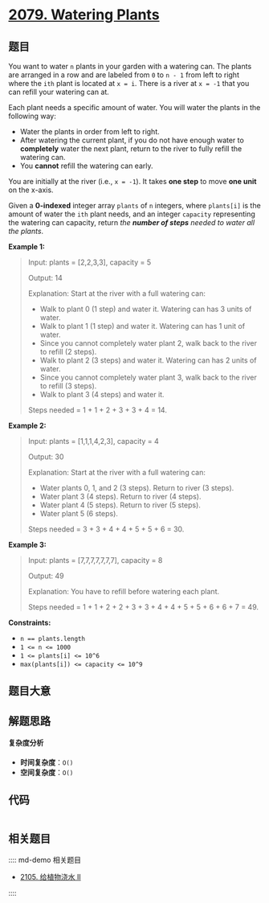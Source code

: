 # [2079. Watering Plants](https://leetcode.com/problems/watering-plants/)

## 题目

You want to water `n` plants in your garden with a watering can. The plants
are arranged in a row and are labeled from `0` to `n - 1` from left to right
where the `ith` plant is located at `x = i`. There is a river at `x = -1` that
you can refill your watering can at.

Each plant needs a specific amount of water. You will water the plants in the
following way:

- Water the plants in order from left to right.
- After watering the current plant, if you do not have enough water to **completely** water the next plant, return to the river to fully refill the watering can.
- You **cannot** refill the watering can early.

You are initially at the river (i.e., `x = -1`). It takes **one step** to move
**one unit** on the x-axis.

Given a **0-indexed** integer array `plants` of `n` integers, where
`plants[i]` is the amount of water the `ith` plant needs, and an integer
`capacity` representing the watering can capacity, return _the **number of
steps** needed to water all the plants_.

**Example 1:**

> Input: plants = [2,2,3,3], capacity = 5
>
> Output: 14
>
> Explanation: Start at the river with a full watering can:
>
> - Walk to plant 0 (1 step) and water it. Watering can has 3 units of water.
> - Walk to plant 1 (1 step) and water it. Watering can has 1 unit of water.
> - Since you cannot completely water plant 2, walk back to the river to refill (2 steps).
> - Walk to plant 2 (3 steps) and water it. Watering can has 2 units of water.
> - Since you cannot completely water plant 3, walk back to the river to refill (3 steps).
> - Walk to plant 3 (4 steps) and water it.
>
> Steps needed = 1 + 1 + 2 + 3 + 3 + 4 = 14.

**Example 2:**

> Input: plants = [1,1,1,4,2,3], capacity = 4
>
> Output: 30
>
> Explanation: Start at the river with a full watering can:
>
> - Water plants 0, 1, and 2 (3 steps). Return to river (3 steps).
> - Water plant 3 (4 steps). Return to river (4 steps).
> - Water plant 4 (5 steps). Return to river (5 steps).
> - Water plant 5 (6 steps).
>
> Steps needed = 3 + 3 + 4 + 4 + 5 + 5 + 6 = 30.

**Example 3:**

> Input: plants = [7,7,7,7,7,7,7], capacity = 8
>
> Output: 49
>
> Explanation: You have to refill before watering each plant.
>
> Steps needed = 1 + 1 + 2 + 2 + 3 + 3 + 4 + 4 + 5 + 5 + 6 + 6 + 7 = 49.

**Constraints:**

- `n == plants.length`
- `1 <= n <= 1000`
- `1 <= plants[i] <= 10^6`
- `max(plants[i]) <= capacity <= 10^9`

## 题目大意

## 解题思路

#### 复杂度分析

- **时间复杂度**：`O()`
- **空间复杂度**：`O()`

## 代码

```javascript

```

## 相关题目

:::: md-demo 相关题目

- [2105. 给植物浇水 II](https://leetcode.com/problems/watering-plants-ii)

::::
